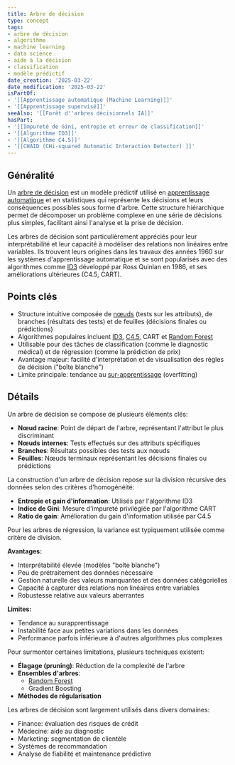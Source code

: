 ```yaml
---
title: Arbre de décision
type: concept
tags:
- arbre de décision
- algorithme
- machine learning
- data science
- aide à la décision
- classification
- modèle prédictif
date_creation: '2025-03-22'
date_modification: '2025-03-22'
isPartOf:
- '[[Apprentissage automatique (Machine Learning)]]'
- '[[Apprentissage supervisé]]'
seeAlso: '[[Forêt d''arbres décisionnels IA]]'
hasPart:
- '[[Impureté de Gini, entropie et erreur de classification]]'
- '[[Algorithme ID3]]'
- '[[Algorithme C4.5]]'
- '[[CHAID (CHi-squared Automatic Interaction Detector) ]]'
---
```

## Généralité

Un [arbre de décision](https://fr.wikipedia.org/wiki/Arbre_de_d%C3%A9cision) est un modèle prédictif utilisé en [apprentissage automatique](https://fr.wikipedia.org/wiki/Apprentissage_automatique) et en statistiques qui représente les décisions et leurs conséquences possibles sous forme d'arbre. Cette structure hiérarchique permet de décomposer un problème complexe en une série de décisions plus simples, facilitant ainsi l'analyse et la prise de décision.

Les arbres de décision sont particulièrement appréciés pour leur interprétabilité et leur capacité à modéliser des relations non linéaires entre variables. Ils trouvent leurs origines dans les travaux des années 1960 sur les systèmes d'apprentissage automatique et se sont popularisés avec des algorithmes comme [ID3](https://fr.wikipedia.org/wiki/ID3_(algorithme)) développé par Ross Quinlan en 1986, et ses améliorations ultérieures (C4.5, CART).

## Points clés

- Structure intuitive composée de [nœuds](https://fr.wikipedia.org/wiki/N%C5%93ud_(informatique)) (tests sur les attributs), de branches (résultats des tests) et de feuilles (décisions finales ou prédictions)
- Algorithmes populaires incluent [ID3](https://fr.wikipedia.org/wiki/ID3_(algorithme)), [C4.5](https://fr.wikipedia.org/wiki/C4.5), CART et [Random Forest](https://fr.wikipedia.org/wiki/For%C3%AAt_al%C3%A9atoire)
- Utilisable pour des tâches de classification (comme le diagnostic médical) et de régression (comme la prédiction de prix)
- Avantage majeur: facilité d'interprétation et de visualisation des règles de décision ("boîte blanche")
- Limite principale: tendance au [sur-apprentissage](https://fr.wikipedia.org/wiki/Surapprentissage) (overfitting)

## Détails

Un arbre de décision se compose de plusieurs éléments clés:
- **Nœud racine**: Point de départ de l'arbre, représentant l'attribut le plus discriminant
- **Nœuds internes**: Tests effectués sur des attributs spécifiques
- **Branches**: Résultats possibles des tests aux nœuds
- **Feuilles**: Nœuds terminaux représentant les décisions finales ou prédictions

La construction d'un arbre de décision repose sur la division récursive des données selon des critères d'homogénéité:
- **Entropie et gain d'information**: Utilisés par l'algorithme ID3
- **Indice de Gini**: Mesure d'impureté privilégiée par l'algorithme CART
- **Ratio de gain**: Amélioration du gain d'information utilisée par C4.5

Pour les arbres de régression, la variance est typiquement utilisée comme critère de division.

**Avantages:**
- Interprétabilité élevée (modèles "boîte blanche")
- Peu de prétraitement des données nécessaire
- Gestion naturelle des valeurs manquantes et des données catégorielles
- Capacité à capturer des relations non linéaires entre variables
- Robustesse relative aux valeurs aberrantes

**Limites:**
- Tendance au surapprentissage
- Instabilité face aux petites variations dans les données
- Performance parfois inférieure à d'autres algorithmes plus complexes

Pour surmonter certaines limitations, plusieurs techniques existent:
- **Élagage (pruning)**: Réduction de la complexité de l'arbre
- **Ensembles d'arbres**: 
  - [Random Forest](https://fr.wikipedia.org/wiki/For%C3%AAt_al%C3%A9atoire)
  - Gradient Boosting
- **Méthodes de régularisation**

Les arbres de décision sont largement utilisés dans divers domaines:
- Finance: évaluation des risques de crédit
- Médecine: aide au diagnostic
- Marketing: segmentation de clientèle
- Systèmes de recommandation
- Analyse de fiabilité et maintenance prédictive